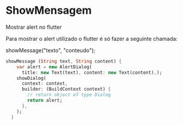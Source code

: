 # ShowMensagem

Mostrar alert no flutter

Para mostrar o alert utilizado o flutter é só fazer a seguinte chamada:

showMessage("texto", "conteudo");

``` Dart
showMessage (String text, String content) {
    var alert = new AlertDialog(
      title: new Text(text), content: new Text(content),);
    showDialog(
      context: context,
      builder: (BuildContext context) {
        // return object of type Dialog
        return alert;
      },
    );
  }
```
